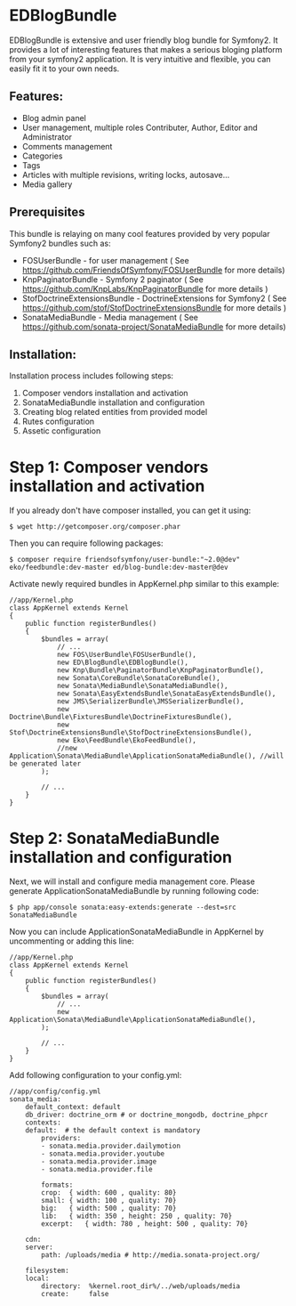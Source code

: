 EDBlogBundle
============

EDBlogBundle is extensive and user friendly blog bundle for Symfony2. It provides a lot of interesting features that makes a serious bloging platform from your symfony2 application. It is very intuitive and flexible, you can easily fit it to your own needs.

Features:
---------

* Blog admin panel
* User management, multiple roles Contributer, Author, Editor and Administrator
* Comments management
* Categories
* Tags
* Articles with multiple revisions, writing locks, autosave...
* Media gallery

Prerequisites
-------------

This bundle is relaying on many cool features provided by very popular Symfony2 bundles such as:
 * FOSUserBundle - for user management ( See https://github.com/FriendsOfSymfony/FOSUserBundle for more details)
 * KnpPaginatorBundle - Symfony 2 paginator ( See https://github.com/KnpLabs/KnpPaginatorBundle for more details )
 * StofDoctrineExtensionsBundle - DoctrineExtensions for Symfony2 ( See https://github.com/stof/StofDoctrineExtensionsBundle for more details )
 * SonataMediaBundle - Media management ( See https://github.com/sonata-project/SonataMediaBundle for more details)

Installation:
-------------

Installation process includes following steps:
 1. Composer vendors installation and activation
 2. SonataMediaBundle installation and configuration
 3. Creating blog related entities from provided model
 4. Rutes configuration
 5. Assetic configuration
 
Step 1: Composer vendors installation and activation
====================================================
If you already don't have composer installed, you can get it using:

    $ wget http://getcomposer.org/composer.phar

Then you can require following packages:
     
    $ composer require friendsofsymfony/user-bundle:"~2.0@dev" eko/feedbundle:dev-master ed/blog-bundle:dev-master@dev

Activate newly required bundles in AppKernel.php similar to this example:

    //app/Kernel.php
    class AppKernel extends Kernel
    {
        public function registerBundles()
        {
            $bundles = array(
                // ...
                new FOS\UserBundle\FOSUserBundle(),	
                new ED\BlogBundle\EDBlogBundle(),
                new Knp\Bundle\PaginatorBundle\KnpPaginatorBundle(),
                new Sonata\CoreBundle\SonataCoreBundle(),
                new Sonata\MediaBundle\SonataMediaBundle(),
                new Sonata\EasyExtendsBundle\SonataEasyExtendsBundle(),
                new JMS\SerializerBundle\JMSSerializerBundle(),
                new Doctrine\Bundle\FixturesBundle\DoctrineFixturesBundle(),
                new Stof\DoctrineExtensionsBundle\StofDoctrineExtensionsBundle(),
                new Eko\FeedBundle\EkoFeedBundle(),
                //new Application\Sonata\MediaBundle\ApplicationSonataMediaBundle(), //will be generated later	
            );

            // ...
        }
    }
    
Step 2: SonataMediaBundle installation and configuration
========================================================

Next, we will install and configure media management core. Please generate ApplicationSonataMediaBundle by running following code:
    
    $ php app/console sonata:easy-extends:generate --dest=src SonataMediaBundle
    
Now you can include ApplicationSonataMediaBundle in AppKernel by uncommenting or adding this line:

    //app/Kernel.php
    class AppKernel extends Kernel
    {
        public function registerBundles()
        {
            $bundles = array(
                // ...
		        new Application\Sonata\MediaBundle\ApplicationSonataMediaBundle(),	
		    );
            
            // ...
        }
    }
    
Add following configuration to your config.yml:

    //app/config/config.yml
    sonata_media:
        default_context: default
        db_driver: doctrine_orm # or doctrine_mongodb, doctrine_phpcr
        contexts:
        default:  # the default context is mandatory
            providers:
            - sonata.media.provider.dailymotion
            - sonata.media.provider.youtube
            - sonata.media.provider.image
            - sonata.media.provider.file

            formats:
            crop:  { width: 600 , quality: 80}
            small: { width: 100 , quality: 70}
            big:   { width: 500 , quality: 70}
            lib:   { width: 350 , height: 250 , quality: 70}
            excerpt:   { width: 780 , height: 500 , quality: 70}

        cdn:
        server:
            path: /uploads/media # http://media.sonata-project.org/

        filesystem:
        local:
            directory:  %kernel.root_dir%/../web/uploads/media
            create:     false